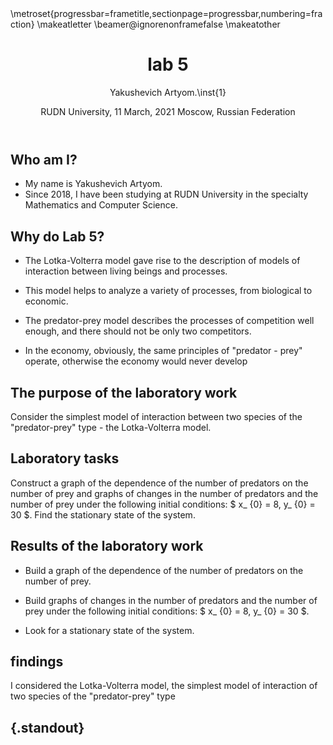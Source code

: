 ﻿---
## Front matter
lang: ru-RU
title: lab 5
author: |
	Yakushevich Artyom.\inst{1}
institute: |
	\inst{1}RUDN University, Moscow, Russian Federation
date: RUDN University, 11 March, 2021 Moscow, Russian Federation

## Formatting
toc: false
slide_level: 2
theme: metropolis
header-includes: 
 - \metroset{progressbar=frametitle,sectionpage=progressbar,numbering=fraction}
 - '\makeatletter'
 - '\beamer@ignorenonframefalse'
 - '\makeatother'
aspectratio: 43
section-titles: true
---

## Who am I?

- My name is Yakushevich Artyom.
- Since 2018, I have been studying at RUDN University in the specialty Mathematics and Computer Science.

## Why do Lab 5?

- The Lotka-Volterra model gave rise to the description of models of interaction between living beings and processes.

- This model helps to analyze a variety of processes, from biological to economic.

- The predator-prey model describes the processes of competition well enough, and there should not be only two competitors.

- In the economy, obviously, the same principles of "predator - prey" operate, otherwise the economy would never develop

## The purpose of the laboratory work

Consider the simplest model of interaction between two species of the "predator-prey" type - the Lotka-Volterra model.

## Laboratory tasks

   Construct a graph of the dependence of the number of predators on the number of prey and graphs of changes in the number of predators and the number of prey under the following initial conditions: $ x_ {0} = 8, y_ {0} = 30 $.
   Find the stationary state of the system.

## Results of the laboratory work
- Build a graph of the dependence of the number of predators on the number of prey.

- Build graphs of changes in the number of predators and the number of prey under the following initial conditions: $ x_ {0} = 8, y_ {0} = 30 $.

- Look for a stationary state of the system.

## findings

I considered the Lotka-Volterra model, the simplest model of interaction of two species of the "predator-prey" type

## {.standout}

